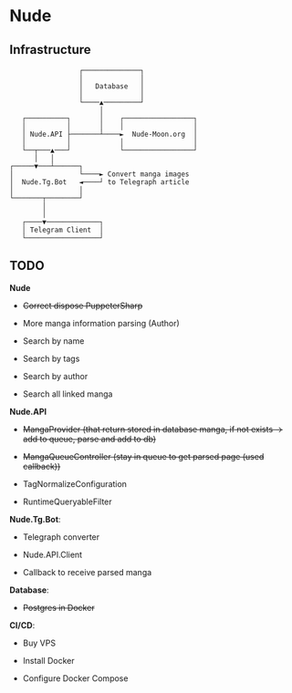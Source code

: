 # Nude

## Infrastructure

```asciidoc
                 ┌──────────────┐
                 │              │
                 │   Database   │
                 │              │
                 └────▲─────────┘
                      │
   ┌──────────┐       │    ┌─────────────────┐
   │          │       │    │                 │
   │ Nude.API ├───────┴────►  Nude-Moon.org  │
   │          │            │                 │
   └──┬───▲───┘            └─────────────────┘
      │   │
┌─────▼───┴──────┐
│                └────► Convert manga images
│  Nude.Tg.Bot   ◄────┘ to Telegraph article
│                │
└───────┬────────┘
        │
        │
   ┌────▼─────────────┐
   │ Telegram Client  │
   └──────────────────┘
```

## TODO

**Nude**

* ~~Correct dispose PuppeterSharp~~

* More manga information parsing (Author)

* Search by name

* Search by tags

* Search by author

* Search all linked manga

**Nude.API**

* ~~MangaProvider (that return stored in database manga, if not exists -> add to queue, parse and add to db)~~

* ~~MangaQueueController (stay in queue to get parsed page (used callback))~~

* TagNormalizeConfiguration

* RuntimeQueryableFilter

**Nude.Tg.Bot**:

* Telegraph converter

* Nude.API.Client

* Callback to receive parsed manga

**Database**:

* ~~Postgres in Docker~~

**CI/CD**:

* Buy VPS

* Install Docker

* Configure Docker Compose